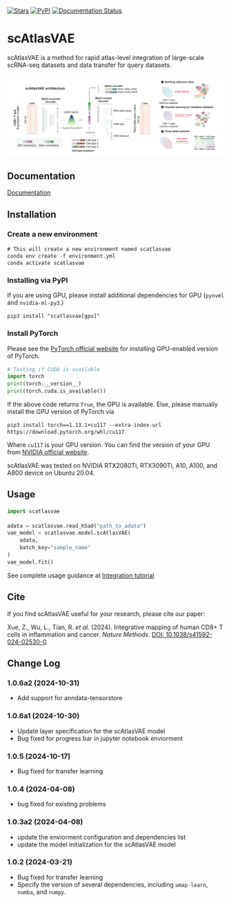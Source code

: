 [![Stars](https://img.shields.io/github/stars/WanluLiuLab/scAtlasVAE?style=flat&logo=GitHub&color=blue)](https://github.com/WanluLiuLab/scAtlasVAE/stargazers)
[![PyPI](https://img.shields.io/pypi/v/scatlasvae?logo=PyPI)](https://pypi.org/project/rapids-singlecell)
[![Documentation Status](https://readthedocs.org/projects/scatlasvae/badge/?version=latest)](https://scatlasvae.readthedocs.io?badge=latest)

# scAtlasVAE

scAtlasVAE is a method for rapid atlas-level integration of large-scale scRNA-seq datasets and data transfer for query datasets. 

<img src="./docs/source/_static/imgs/scAtlasVAE.png" alt="TCRDeepInsight" style="zoom:150%;" />


## Documentation

[Documentation](https://scatlasvae.readthedocs.io/en/latest/)

## Installation

### Create a new environment

```shell
# This will create a new environment named scatlasvae
conda env create -f environment.yml 
conda activate scatlasvae
```

### Installing via PyPI

If you are using GPU, please install additional dependencies for GPU (`pynvml` and `nvidia-ml-py3`.)
```shell
pip3 install "scatlasvae[gpu]"
```



### Install PyTorch 

Please see the [PyTorch official website](https://pytorch.org/) for installing GPU-enabled version of PyTorch.

```python
# Testing if CUDA is available
import torch
print(torch.__version__)
print(torch.cuda.is_available())
```

If the above code returns `True`, the GPU is available.
Else, please manually install the GPU version of PyTorch via
```shell
pip3 install torch==1.13.1+cu117 --extra-index-url https://download.pytorch.org/whl/cu117
```
Where `cu117` is your GPU version. You can find the version of your GPU from [NVIDIA official website](https://developer.nvidia.com/cuda-gpus).


scAtlasVAE was tested on NVIDIA RTX2080Ti, RTX3090Ti, A10, A100, and A800 device on Ubuntu 20.04.

## Usage

```python
import scatlasvae

adata = scatlasvae.read_h5ad("path_to_adata")
vae_model = scatlasvae.model.scAtlasVAE(
    adata,
    batch_key="sample_name"
)
vae_model.fit()
```

See complete usage guidance at [Integration tutorial](https://scatlasvae.readthedocs.io/en/latest/gex_integration.html)

## Cite

If you find scAtlasVAE useful for your research, please cite our paper:

Xue, Z., Wu, L., Tian, R. *et al.* (2024). Integrative mapping of human CD8+ T cells in inflammation and cancer. *Nature Methods*. [DOI: 10.1038/s41592-024-02530-0](https://doi.org/10.1038/s41592-024-02530-0)

## Change Log

### 1.0.6a2 (2024-10-31)

- Add support for anndata-tensorstore

### 1.0.6a1 (2024-10-30)

- Update layer specification for the scAtlasVAE model
- Bug fixed for progress bar in jupyter notebook enviorment

### 1.0.5 (2024-10-17)

- Bug fixed for transfer learning

### 1.0.4 (2024-04-08)

- bug fixed for existing problems

### 1.0.3a2 (2024-04-08)

- update the enviorment configuration and dependencies list
- update the model initialization for the scAtlasVAE model

### 1.0.2 (2024-03-21)

- Bug fixed for transfer learning
- Specify the version of several dependencies, including `umap-learn`, `numba`, and `numpy`.
